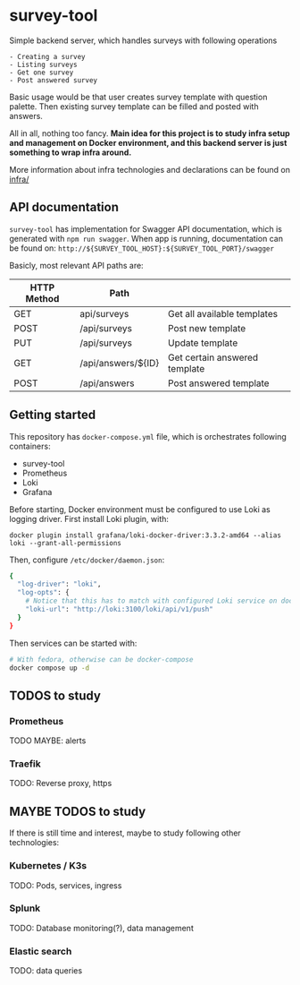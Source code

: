 # survey-tool

Simple backend server, which handles surveys with following operations

    - Creating a survey
    - Listing surveys
    - Get one survey
    - Post answered survey

Basic usage would be that user creates survey template with question palette. Then existing survey template can be filled and posted with answers. 

All in all, nothing too fancy. <b>Main idea for this project is to study infra setup and management on Docker environment, and this backend server is just something to wrap infra around.</b>

More information about infra technologies and declarations can be found on [infra/](/infra/README.md)

## API documentation

`survey-tool` has implementation for Swagger API documentation, which is generated with `npm run swagger`. When app is running, documentation can be found on: `http://${SURVEY_TOOL_HOST}:${SURVEY_TOOL_PORT}/swagger`

Basicly, most relevant API paths are:

|HTTP Method       |  Path              |                             |
| -------------    | ------------------ | ----------------------------|
|   GET            | api/surveys        | Get all available templates
|   POST           | /api/surveys       | Post new template
|   PUT            | /api/surveys       | Update template
|   GET            | /api/answers/${ID} | Get certain answered template
|   POST           | /api/answers       | Post answered template



## Getting started

This repository has `docker-compose.yml` file, which is orchestrates following containers:

* survey-tool
* Prometheus
* Loki
* Grafana

Before starting, Docker environment must be configured to use Loki as logging driver. First install Loki plugin, with:

`docker plugin install grafana/loki-docker-driver:3.3.2-amd64 --alias loki --grant-all-permissions`

Then, configure `/etc/docker/daemon.json`:

```bash
{
  "log-driver": "loki",
  "log-opts": {
    # Notice that this has to match with configured Loki service on docker-compose.yml
    "loki-url": "http://loki:3100/loki/api/v1/push"
  }
}
```

Then services can be started with:
```bash
# With fedora, otherwise can be docker-compose
docker compose up -d
```


## TODOS to study
### Prometheus

TODO MAYBE: alerts

### Traefik

TODO: Reverse proxy, https

## MAYBE TODOS to study

If there is still time and interest, maybe to study following other technologies:

### Kubernetes / K3s

TODO: Pods, services, ingress


### Splunk

TODO: Database monitoring(?), data management

### Elastic search

TODO: data queries